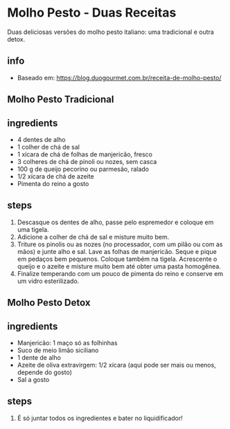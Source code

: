 # Molho Pesto - Duas Receitas
Duas deliciosas versões do molho pesto italiano: uma tradicional e outra detox.

## info
* Baseado em: https://blog.duogourmet.com.br/receita-de-molho-pesto/

## Molho Pesto Tradicional

## ingredients
* 4 dentes de alho
* 1 colher de chá de sal
* 1 xícara de chá de folhas de manjericão, fresco
* 3 colheres de chá de pinoli ou nozes, sem casca
* 100 g de queijo pecorino ou parmesão, ralado
* 1/2 xícara de chá de azeite
* Pimenta do reino a gosto

## steps
1. Descasque os dentes de alho, passe pelo espremedor e coloque em uma tigela.
2. Adicione a colher de chá de sal e misture muito bem.
3. Triture os pinolis ou as nozes (no processador, com um pilão ou com as mãos) e junte alho e sal. Lave as folhas de manjericão. Seque e pique em pedaços bem pequenos. Coloque também na tigela. Acrescente o queijo e o azeite e misture muito bem até obter uma pasta homogênea.
4. Finalize temperando com um pouco de pimenta do reino e conserve em um vidro esterilizado.

## Molho Pesto Detox

## ingredients
* Manjericão: 1 maço só as folhinhas
* Suco de meio limão siciliano
* 1 dente de alho
* Azeite de oliva extravirgem: 1/2 xícara (aqui pode ser mais ou menos, depende do gosto)
* Sal a gosto

## steps
1. É só juntar todos os ingredientes e bater no liquidificador!